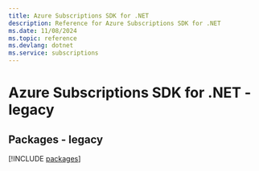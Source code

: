```yaml
---
title: Azure Subscriptions SDK for .NET
description: Reference for Azure Subscriptions SDK for .NET
ms.date: 11/08/2024
ms.topic: reference
ms.devlang: dotnet
ms.service: subscriptions
---
```

# Azure Subscriptions SDK for .NET - legacy
## Packages - legacy
[!INCLUDE [packages](subscriptions-index.md)]